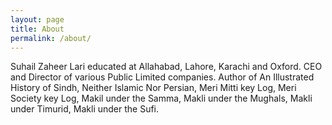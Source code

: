 ```yaml
---
layout: page
title: About
permalink: /about/
---
```


  Suhail Zaheer Lari educated at Allahabad, Lahore, Karachi  and Oxford. CEO and Director of various Public Limited companies. Author of An Illustrated History of Sindh, Neither Islamic Nor Persian, Meri Mitti key Log, Meri Society key Log, Makil under the Samma, Makli under the Mughals, Makli under Timurid, Makli under the Sufi.
